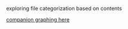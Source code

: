 exploring file categorization based on contents  

[companion graphing here](https://observablehq.com/@strangesast/part-program-diff-comparison)        
